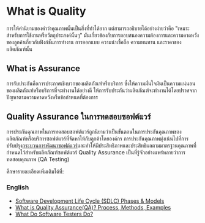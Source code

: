 # What is Quality

การให้คำนิยามของคำว่าคุณภาพนั้นเป็นสิ่งที่ทำได้ยาก แต่สามารถอธิบายได้อย่างง่ายว่าคือ "เหมาะสำหรับการใช้งานหรือวัตถุประสงค์นั้นๆ" มันเกี่ยวข้องกับการตอบสนองความต้องการและความคาดหวังของลูกค้าเกี่ยวกับฟังก์ชันการทำงาน การออกแบบ ความน่าเชื่อถือ ความทนทาน และราคาของผลิตภัณฑ์นั้น

## What is Assurance

การรับประกันคือการประกาศเชิงบวกของผลิตภัณฑ์หรือบริการ ซึ่งให้ความมั่นใจมันเป็นความแน่นอนของผลิตภัณฑ์หรือบริการที่จะทำงานได้อย่างดี ให้การรับประกันว่าผลิตภัณฑ์จะทำงานได้โดยปราศจากปัญหาตามความคาดหวังหรือข้อกำหนดที่ต้องการ

## Quality Assurance ในการทดสอบซอฟต์แวร์

การประกันคุณภาพในการทดสอบซอฟต์แวร์ถูกนิยามว่าเป็นขั้นตอนในการประกันคุณภาพของผลิตภัณฑ์หรือบริการซอฟต์แวร์ที่จัดหาให้กับลูกค้าโดยองค์กร การประกันคุณภาพมุ่งเน้นไปที่การปรับปรุง[กระบวนการพัฒนาซอฟต์แวร์](https://www.foxbith.com/blog/what-is-software-development-process)และทำให้มีประสิทธิภาพและประสิทธิผลตามมาตรฐานคุณภาพที่กำหนดไว้สำหรับผลิตภัณฑ์ซอฟต์แวร์ Quality Assurance เป็นที่รู้จักอย่างแพร่หลายว่าการทดสอบคุณภาพ (QA Testing)

ศึกษารายละเอียดเพิ่มเติมได้ที่:

### English

- [Software Development Life Cycle (SDLC) Phases & Models](https://www.guru99.com/software-development-life-cycle-tutorial.html)
- [What is Quality Assurance(QA)? Process, Methods, Examples](https://www.guru99.com/all-about-quality-assurance.html)
- [What Do Software Testers Do?](https://www.ministryoftesting.com/dojo/lessons/what-do-software-testers-do-version-0-1)
